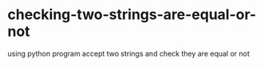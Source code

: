 # checking-two-strings-are-equal-or-not
using python program accept two strings and check they are equal or not
